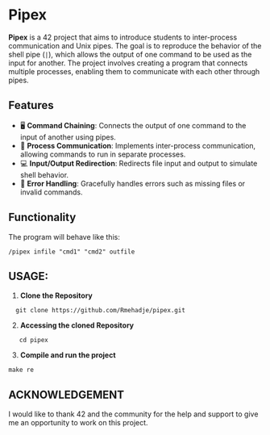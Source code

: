 # Pipex

**Pipex** is a 42 project that aims to introduce students to inter-process communication and Unix pipes. The goal is to reproduce the behavior of the shell pipe (`|`), which allows the output of one command to be used as the input for another. The project involves creating a program that connects multiple processes, enabling them to communicate with each other through pipes.

## Features

- 🖥️ **Command Chaining**: Connects the output of one command to the input of another using pipes.
- 🔗 **Process Communication**: Implements inter-process communication, allowing commands to run in separate processes.
- 💻 **Input/Output Redirection**: Redirects file input and output to simulate shell behavior.
- 📜 **Error Handling**: Gracefully handles errors such as missing files or invalid commands.
  
## Functionality

The program will behave like this:
```
/pipex infile "cmd1" "cmd2" outfile
```
## USAGE:
1. **Clone the Repository**
```
  git clone https://github.com/Rmehadje/pipex.git
```
2. **Accessing the cloned Repository**
```
   cd pipex
```
3. **Compile and run the project**
```
make re
```
## ACKNOWLEDGEMENT 
I would like to thank 42 and the community for the help and support to give me an opportunity to work on this project.
